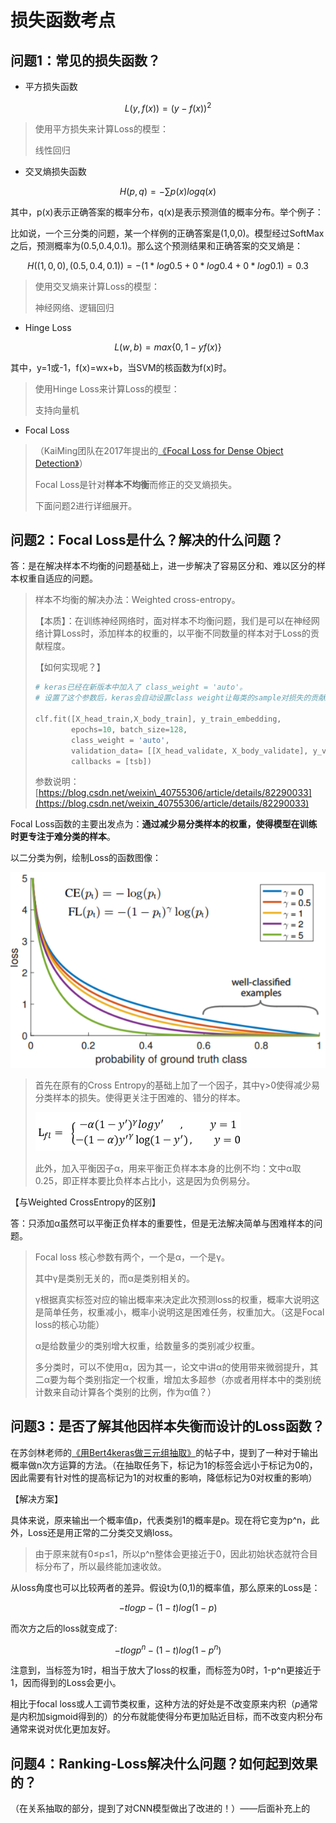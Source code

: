 # 损失函数考点

## 问题1：常见的损失函数？

* 平方损失函数

$$
L(y,f(x))=(y-f(x))^2
$$

> 使用平方损失来计算Loss的模型：
>
> 线性回归

* 交叉熵损失函数

$$
H(p,q)=-\sum p(x)logq(x)
$$

其中，p\(x\)​表示正确答案的概率分布，q\(x\)​是表示预测值的概率分布。举个例子：

比如说，一个三分类的问题，某一个样例的正确答案是\(1,0,0\)。模型经过SoftMax之后，预测概率为\(0.5,0.4,0.1\)。那么这个预测结果和正确答案的交叉熵是：

$$
H((1,0,0),(0.5,0.4,0.1))=-(1*log0.5+0*log0.4+0*log0.1)=0.3
$$

> 使用交叉熵来计算Loss的模型：
>
> 神经网络、逻辑回归

* Hinge Loss

$$
L(w,b)=max\{0,1-yf(x)\}
$$

其中，y=1或-1​，f\(x\)=wx+b，当SVM的核函数为f\(x\)时。

> 使用Hinge Loss来计算Loss的模型：
>
> 支持向量机

* Focal Loss

> （KaiMing团队在2017年提出的[《Focal Loss for Dense Object Detection》](https://arxiv.org/abs/1708.02002)）
>
> Focal Loss是针对**样本不均衡**而修正的交叉熵损失。
>
> 下面问题2进行详细展开。

## 问题2：Focal Loss是什么？解决的什么问题？

答：是在解决样本不均衡的问题基础上，进一步解决了容易区分和、难以区分的样本权重自适应的问题。

> 样本不均衡的解决办法：Weighted cross-entropy。
>
> 【本质】：在训练神经网络时，面对样本不均衡问题，我们是可以在神经网络计算Loss时，添加样本的权重的，以平衡不同数量的样本对于Loss的贡献程度。
>
> 【如何实现呢？】
>
> ```python
> # keras已经在新版本中加入了 class_weight = 'auto'。
> # 设置了这个参数后，keras会自动设置class weight让每类的sample对损失的贡献相等
>
> clf.fit([X_head_train,X_body_train], y_train_embedding, 
>         epochs=10, batch_size=128, 
>         class_weight = 'auto', 
>         validation_data= [[X_head_validate, X_body_validate], y_validate_embedding], 
>         callbacks = [tsb])
> ```
>
> 参数说明：[https://blog.csdn.net/weixin\_40755306/article/details/82290033](https://blog.csdn.net/weixin_40755306/article/details/82290033)

Focal Loss函数的主要出发点为：**通过减少易分类样本的权重，使得模型在训练时更专注于难分类的样本**。

以二分类为例，绘制Loss的函数图像：

![](https://raw.githubusercontent.com/anxiang1836/FigureBed/master/img/20200130214251.png)

> 首先在原有的Cross Entropy的基础上加了一个因子，其中γ&gt;0使得减少易分类样本的损失。使得更关注于困难的、错分的样本。
>
> ![](https://raw.githubusercontent.com/anxiang1836/FigureBed/master/img/20200130221931.png)
>
> 此外，加入平衡因子α，用来平衡正负样本本身的比例不均：文中α取0.25，即正样本要比负样本占比小，这是因为负例易分。

【与Weighted CrossEntropy的区别】

答：只添加α虽然可以平衡正负样本的重要性，但是无法解决简单与困难样本的问题。

> Focal loss 核心参数有两个，一个是α，一个是γ。
>
> 其中γ是类别无关的，而α是类别相关的。
>
> γ根据真实标签对应的输出概率来决定此次预测loss的权重，概率大说明这是简单任务，权重减小，概率小说明这是困难任务，权重加大。（这是Focal loss的核心功能）
>
> α是给数量少的类别增大权重，给数量多的类别减少权重。
>
> 多分类时，可以不使用α，因为其一，论文中讲α的使用带来微弱提升，其二α要为每个类别指定一个权重，增加太多超参（亦或者用样本中的类别统计数来自动计算各个类别的比例，作为α值？）

## 问题3：是否了解其他因样本失衡而设计的Loss函数？

在苏剑林老师的[《用Bert4keras做三元组抽取》](https://spaces.ac.cn/archives/7161)的帖子中，提到了一种对于输出概率做n次方运算的方法。（在抽取任务下，标记为1的标签会远小于标记为0的，因此需要有针对性的提高标记为1的对权重的影响，降低标记为0对权重的影响）

【解决方案】

具体来说，原来输出一个概率值p，代表类别1的概率是p。现在将它变为p^n，此外，Loss还是用正常的二分类交叉熵loss。

> 由于原来就有0≤p≤1，所以p^n​整体会更接近于0，因此初始状态就符合目标分布了，所以最终能加速收敛。

从loss角度也可以比较两者的差异。假设t为\(0,1\)的概率值，那么原来的Loss是：

$$
−tlogp−(1−t)log(1−p)
$$

而次方之后的loss就变成了:

$$
−tlogp^n−(1−t)log(1−p^n)
$$

注意到，当标签为1时，相当于放大了loss的权重，而标签为0时，1-p^n​更接近于1，因而得到的Loss会更小。

相比于focal loss或人工调节类权重，这种方法的好处是不改变原来内积（$p$通常是内积加sigmoid得到的）的分布就能使得分布更加贴近目标，而不改变内积分布通常来说对优化更加友好。

## 问题4：Ranking-Loss解决什么问题？如何起到效果的？

（在关系抽取的部分，提到了对CNN模型做出了改进的！）——后面补充上的